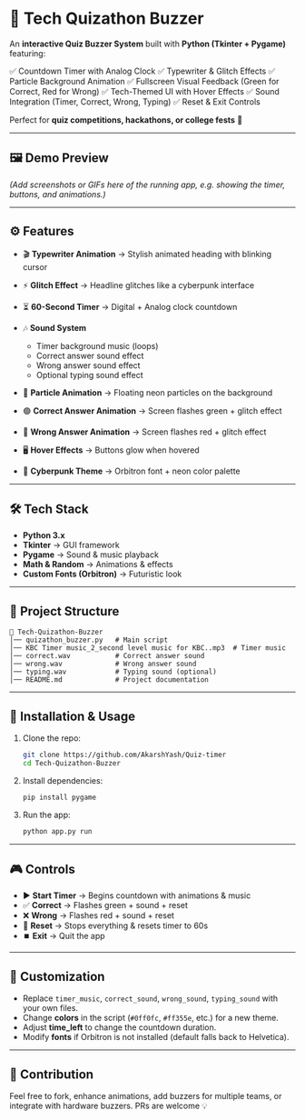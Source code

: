 # 🎯 Tech Quizathon Buzzer

An **interactive Quiz Buzzer System** built with **Python (Tkinter + Pygame)** featuring:

✅ Countdown Timer with Analog Clock
✅ Typewriter & Glitch Effects
✅ Particle Background Animation
✅ Fullscreen Visual Feedback (Green for Correct, Red for Wrong)
✅ Tech-Themed UI with Hover Effects
✅ Sound Integration (Timer, Correct, Wrong, Typing)
✅ Reset & Exit Controls

Perfect for **quiz competitions, hackathons, or college fests** 🎤

---

## 🖼️ Demo Preview

*(Add screenshots or GIFs here of the running app, e.g. showing the timer, buttons, and animations.)*

---

## ⚙️ Features

* 🎬 **Typewriter Animation** → Stylish animated heading with blinking cursor
* ⚡ **Glitch Effect** → Headline glitches like a cyberpunk interface
* ⏳ **60-Second Timer** → Digital + Analog clock countdown
* 🎶 **Sound System**

  * Timer background music (loops)
  * Correct answer sound effect
  * Wrong answer sound effect
  * Optional typing sound effect
* 🌌 **Particle Animation** → Floating neon particles on the background
* 🟢 **Correct Answer Animation** → Screen flashes green + glitch effect
* 🔴 **Wrong Answer Animation** → Screen flashes red + glitch effect
* 🖥️ **Hover Effects** → Buttons glow when hovered
* 🎨 **Cyberpunk Theme** → Orbitron font + neon color palette

---

## 🛠️ Tech Stack

* **Python 3.x**
* **Tkinter** → GUI framework
* **Pygame** → Sound & music playback
* **Math & Random** → Animations & effects
* **Custom Fonts (Orbitron)** → Futuristic look

---

## 📂 Project Structure

```
📁 Tech-Quizathon-Buzzer
│── quizathon_buzzer.py   # Main script
│── KBC Timer music_2_second level music for KBC..mp3  # Timer music
│── correct.wav           # Correct answer sound
│── wrong.wav             # Wrong answer sound
│── typing.wav            # Typing sound (optional)
│── README.md             # Project documentation
```

---

## 🚀 Installation & Usage

1. Clone the repo:

   ```bash
   git clone https://github.com/AkarshYash/Quiz-timer
   cd Tech-Quizathon-Buzzer
   ```

2. Install dependencies:

   ```bash
   pip install pygame
   ```

3. Run the app:

   ```bash
   python app.py run
   ```

---

## 🎮 Controls

* ▶️ **Start Timer** → Begins countdown with animations & music
* ✅ **Correct** → Flashes green + sound + reset
* ❌ **Wrong** → Flashes red + sound + reset
* 🔄 **Reset** → Stops everything & resets timer to 60s
* ⏹️ **Exit** → Quit the app

---

## 🎨 Customization

* Replace `timer_music`, `correct_sound`, `wrong_sound`, `typing_sound` with your own files.
* Change **colors** in the script (`#0ff0fc`, `#ff355e`, etc.) for a new theme.
* Adjust **time\_left** to change the countdown duration.
* Modify **fonts** if Orbitron is not installed (default falls back to Helvetica).

---

## 🤝 Contribution

Feel free to fork, enhance animations, add buzzers for multiple teams, or integrate with hardware buzzers.
PRs are welcome 💡
